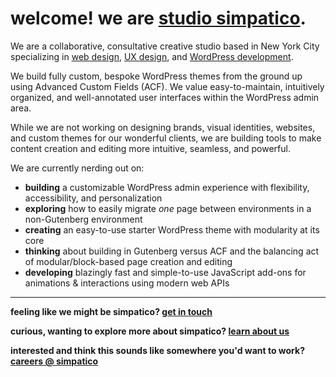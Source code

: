 # welcome! we are [studio simpatico](https://studiosimpati.co/).

We are a collaborative, consultative creative studio based in New York City specializing in [web design](https://studiosimpati.co/services/web-design-new-york-nyc/), [UX design](https://studiosimpati.co/services/product-ux-design-agency-new-york/), and [WordPress development](https://studiosimpati.co/services/wordpress-custom-web-development/).

We build fully custom, bespoke WordPress themes from the ground up using Advanced Custom Fields (ACF). We value easy-to-maintain, intuitively organized, and well-annotated user interfaces within the WordPress admin area.

While we are not working on designing brands, visual identities, websites, and custom themes for our wonderful clients, we are building tools to make content creation and editing more intuitive, seamless, and powerful. 

We are currently nerding out on:
- **building** a customizable WordPress admin experience with flexibility, accessibility, and personalization
- **exploring** how to easily migrate *one* page between environments in a non-Gutenberg environment
- **creating** an easy-to-use starter WordPress theme with modularity at its core
- **thinking** about building in Gutenberg versus ACF and the balancing act of modular/block-based page creation and editing
- **developing** blazingly fast and simple-to-use JavaScript add-ons for animations & interactions using modern web APIs

---
**feeling like we might be simpatico? [get in touch](https://studiosimpati.co/contact-us/)**

**curious, wanting to explore more about simpatico? [learn about us](https://studiosimpati.co/about/)**

**interested and think this sounds like somewhere you'd want to work? [careers @ simpatico](https://studiosimpati.co/careers/)**
